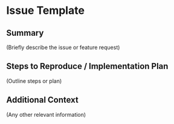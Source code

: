 # Issue Template

## Summary

(Briefly describe the issue or feature request)

## Steps to Reproduce / Implementation Plan

(Outline steps or plan)

## Additional Context

(Any other relevant information) 
